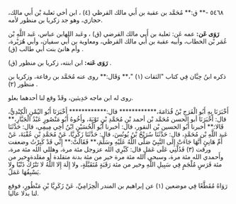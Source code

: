 ٥٤٦٨ -** ق:** مُحَمَّد بن عقبة بن أَبي مالك القرظي (٤) ، ابن أخي ثعلبة بْن أَبي مالك، حجازي، وهو جد زكريا بن منظور لأمه.

**رَوَى عَن:** عمه عَن: ثعلبة بن أَبي مالك القرضي (ق) ، وعَبد اللهابن عباس، عَبد اللَّهِ بْن عُمَر بْن الخطاب، وأبيه عقبة بن أَبي مالك القرظي، ومعاوية بن أَبي سفيان، وأبي هُرَيْرة، وأم هانئ بنت أبي طالب (ق) .

**رَوَى عَنه:** ابن ابنته، زكريا بن منظور (ق) .

ذكره ابنُ حِبَّان فِي كتاب "الثقات (١) "،** وَقَال:** روى عنه مُحَمَّد بن رفاعة، وزكريا بن منظور (٢) .

روى له ابن ماجه حَدِيثين، وقَدْ وقع لنا أحدهما بعلو.

أَخْبَرَنَا بِهِ أَبُو الْفَرَجِ بْنُ قُدَامَةَ،************ قال:************ أَخْبَرَنَا أَبُو اليُمْنِ الْكِنْدِيُّ، قال: أَخْبَرَنَا أبو الحسن مُحَمَّد بْن أحمد بْنِ مُحَمَّدِ بْنِ تَوْبَةَ، وأَخُوهُ أَبُو مَنْصُورٍ عَبْدُ الْجَبَّارِ،** قَالا:** أخبرنا أَبُو الحسين بْن النقور، قال: أخبرنا أَبُو الْحُسَيْنِ ابْنُ أَخِي مِيمِي، قال: حَدَّثَنَا عَبد اللَّهِ بْن مُحَمَّدٍ، قال: حَدَّثَنَا سُرَيْحُ بْنُ يُونُسَ، قال: حَدَّثَنَا زَكَرِيَّا، عَنْ مُحَمَّدِ بْنِ عُقْبَةَ، عَنْ أَمِّ هَانِئٍ أَنَّهَا جَاءَتْ إِلَى النَّبِيّ صَلَّى اللَّهُ عَلَيْهِ وسَلَّمَ،** فَقَالَتْ:** إِنِّي قَدْ كَبِرْتُ وضعفت ورقت (٣) فَدُلَّنِي عَلَى عَمَلٍ قال: كَبِّرِي الله عزوجل مئة مرة، وهللي الله مئة مرة، وأَحمدي الله مئة مرة، وسبحي الله مئة مرة خير من مئة بدنة متقلدة أو مقلدةوخير من مئة فَرَسٍ مُلْجَمٍ فِي سَبِيلِ اللَّهِ وخير من مئة رَقَبَةٍ مُتَقَبَّلَةٍ، ولا إِلَهَ إِلا اللَّهُ لا تَتْرُكُ ذَنْبًا ولا يَسْبِقُهَا عَمَلٌ.

رَوَاهُ مُقَطَّعًا فِي موضعين (١) عن إبراهيم بن المندر الْحِزَامِيِّ، عَنْ زَكَرِيَّا بْنِ مَنْظُورٍ، فوقع لنا بدلا عاليا.